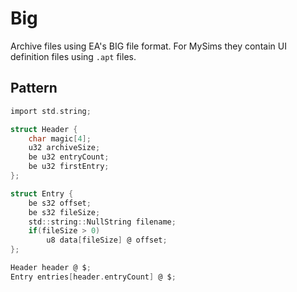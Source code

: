 # Big
Archive files using EA's BIG file format. For MySims they contain UI definition files using `.apt` files.

## Pattern
```c
import std.string;

struct Header {
    char magic[4];
    u32 archiveSize;
    be u32 entryCount;
    be u32 firstEntry;
};

struct Entry {
    be s32 offset;
    be s32 fileSize;
    std::string::NullString filename;
    if(fileSize > 0)
        u8 data[fileSize] @ offset;
};

Header header @ $;
Entry entries[header.entryCount] @ $;
```